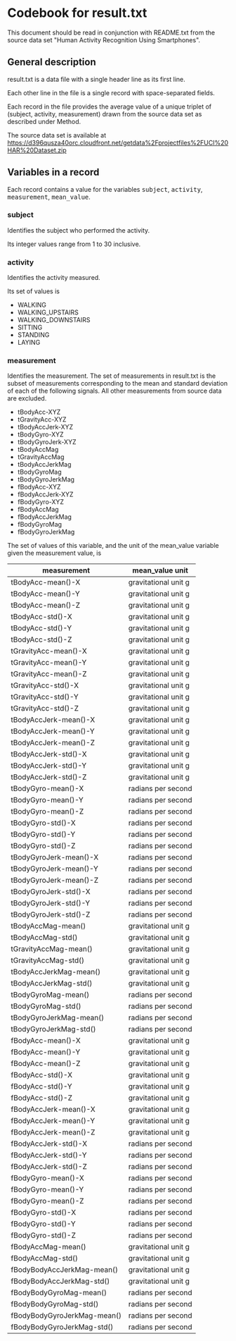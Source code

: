 # Codebook for result.txt

This document should be read in conjunction with README.txt from the source data set "Human Activity Recognition Using Smartphones".

## General description

result.txt is a data file with a single header line as its first line.

Each other line in the file is a single record with space-separated fields.

Each record in the file provides the average value of a unique triplet of (subject, activity, measurement) drawn from the source data set as described under Method.

The source data set is available at https://d396qusza40orc.cloudfront.net/getdata%2Fprojectfiles%2FUCI%20HAR%20Dataset.zip

## Variables in a record

Each record contains a value for the variables <tt>subject</tt>, <tt>activity</tt>, <tt>measurement</tt>, <tt>mean_value</tt>.

### subject

Identifies the subject who performed the activity. 

Its integer values range from 1 to 30 inclusive.

### activity

Identifies the activity measured. 

Its set of values is

* WALKING
* WALKING_UPSTAIRS
* WALKING_DOWNSTAIRS 
* SITTING
* STANDING
* LAYING

### measurement

Identifies the measurement. The set of measurements in result.txt is the subset of measurements corresponding to the mean and standard deviation of each of the following signals. All other measurements from source data are excluded.

* tBodyAcc-XYZ
* tGravityAcc-XYZ
* tBodyAccJerk-XYZ
* tBodyGyro-XYZ
* tBodyGyroJerk-XYZ
* tBodyAccMag
* tGravityAccMag
* tBodyAccJerkMag
* tBodyGyroMag
* tBodyGyroJerkMag
* fBodyAcc-XYZ
* fBodyAccJerk-XYZ
* fBodyGyro-XYZ
* fBodyAccMag
* fBodyAccJerkMag
* fBodyGyroMag
* fBodyGyroJerkMag

The set of values of this variable, and the unit of the mean_value variable given the measurement value, is

| measurement | mean_value unit |
| ----------- | --------------- |
tBodyAcc-mean()-X  | gravitational unit g                   
tBodyAcc-mean()-Y   | gravitational unit g                                     
tBodyAcc-mean()-Z    | gravitational unit g                                     
tBodyAcc-std()-X    | gravitational unit g                                     
tBodyAcc-std()-Y     | gravitational unit g                                     
tBodyAcc-std()-Z   | gravitational unit g                                      
tGravityAcc-mean()-X    | gravitational unit g                                  
tGravityAcc-mean()-Y    | gravitational unit g                                 
tGravityAcc-mean()-Z     | gravitational unit g                                 
tGravityAcc-std()-X    | gravitational unit g                                  
tGravityAcc-std()-Y    | gravitational unit g                                   
tGravityAcc-std()-Z    | gravitational unit g                                  
tBodyAccJerk-mean()-X     | gravitational unit g                                
tBodyAccJerk-mean()-Y   | gravitational unit g                                 
tBodyAccJerk-mean()-Z     | gravitational unit g                                
tBodyAccJerk-std()-X   | gravitational unit g                                  
tBodyAccJerk-std()-Y     | gravitational unit g                                 
tBodyAccJerk-std()-Z      | gravitational unit g                               
tBodyGyro-mean()-X   | radians per second                
tBodyGyro-mean()-Y    | radians per second                              
tBodyGyro-mean()-Z   | radians per second                                
tBodyGyro-std()-X    | radians per second                               
tBodyGyro-std()-Y    | radians per second                                
tBodyGyro-std()-Z     | radians per second                              
tBodyGyroJerk-mean()-X   | radians per second                            
tBodyGyroJerk-mean()-Y   | radians per second                           
tBodyGyroJerk-mean()-Z   | radians per second                            
tBodyGyroJerk-std()-X   | radians per second                            
tBodyGyroJerk-std()-Y   | radians per second                             
tBodyGyroJerk-std()-Z   | radians per second                            
tBodyAccMag-mean()     | gravitational unit g                                   
tBodyAccMag-std()      | gravitational unit g                                  
tGravityAccMag-mean()    | gravitational unit g                                 
tGravityAccMag-std()      | gravitational unit g                               
tBodyAccJerkMag-mean()   | gravitational unit g                                 
tBodyAccJerkMag-std()     | gravitational unit g                               
tBodyGyroMag-mean()      | radians per second                            
tBodyGyroMag-std()       | radians per second                           
tBodyGyroJerkMag-mean()  | radians per second                            
tBodyGyroJerkMag-std()   | radians per second                           
fBodyAcc-mean()-X    | gravitational unit g                                     
fBodyAcc-mean()-Y      | gravitational unit g                                  
fBodyAcc-mean()-Z     | gravitational unit g                                    
fBodyAcc-std()-X     | gravitational unit g                                    
fBodyAcc-std()-Y     | gravitational unit g                                     
fBodyAcc-std()-Z     | gravitational unit g                                    
fBodyAccJerk-mean()-X      | gravitational unit g                              
fBodyAccJerk-mean()-Y     | gravitational unit g                                
fBodyAccJerk-mean()-Z     | gravitational unit g                               
fBodyAccJerk-std()-X     | radians per second                            
fBodyAccJerk-std()-Y      | radians per second                          
fBodyAccJerk-std()-Z     | radians per second                            
fBodyGyro-mean()-X     | radians per second                
fBodyGyro-mean()-Y     | radians per second                             
fBodyGyro-mean()-Z     | radians per second                              
fBodyGyro-std()-X       | radians per second                            
fBodyGyro-std()-Y     | radians per second                               
fBodyGyro-std()-Z     | radians per second                              
fBodyAccMag-mean()       | gravitational unit g                                              
fBodyAccMag-std()      | gravitational unit g                                                 
fBodyBodyAccJerkMag-mean()  | gravitational unit g                                            
fBodyBodyAccJerkMag-std()  | gravitational unit g                                            
fBodyBodyGyroMag-mean()  | radians per second                           
fBodyBodyGyroMag-std()    | radians per second                           
fBodyBodyGyroJerkMag-mean()  | radians per second                        
fBodyBodyGyroJerkMag-std()  | radians per second                        
